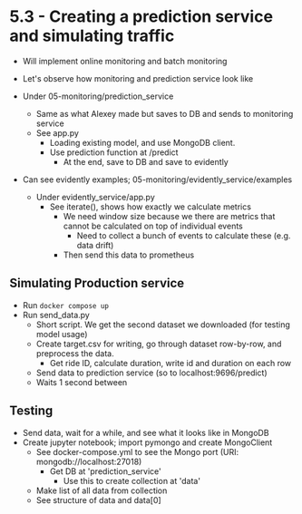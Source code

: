 # 5.3 - Creating a prediction service and simulating traffic
- Will implement online monitoring and batch monitoring

- Let's observe how monitoring and prediction service look like
- Under 05-monitoring/prediction_service
	- Same as what Alexey made but saves to DB and sends to monitoring service
	- See app.py
		- Loading existing model, and use MongoDB client.
		- Use prediction function at /predict
			- At the end, save to DB and save to evidently

- Can see evidently examples; 05-monitoring/evidently_service/examples
	- Under evidently_service/app.py
		- See iterate(), shows how exactly we calculate metrics
			- We need window size because we there are metrics that cannot be calculated on top of individual events
				- Need to collect a bunch of events to calculate these (e.g. data drift)
			- Then send this data to prometheus

## Simulating Production service
- Run `docker compose up`
- Run send_data.py
	- Short script. We get the second dataset we downloaded (for testing model usage)
	- Create target.csv for writing, go through dataset row-by-row, and preprocess the data.
		- Get ride ID, calculate duration, write id and duration on each row
	- Send data to prediction service (so to localhost:9696/predict)
	- Waits 1 second between

## Testing
- Send data, wait for a while, and see what it looks like in MongoDB
- Create jupyter notebook; import pymongo and create MongoClient
	- See docker-compose.yml to see the Mongo port (URI: mongodb://localhost:27018)
		- Get DB at 'prediction_service'
			- Use this to create collection at 'data'
	- Make list of all data from collection
	- See structure of data and data[0]

